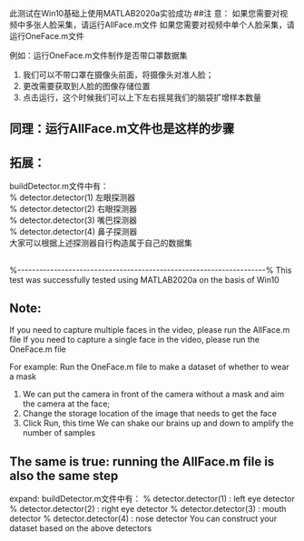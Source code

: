 此测试在Win10基础上使用MATLAB2020a实验成功
##注 意：
如果您需要对视频中多张人脸采集，请运行AllFace.m文件
如果您需要对视频中单个人脸采集，请运行OneFace.m文件

例如：运行OneFace.m文件制作是否带口罩数据集
1. 我们可以不带口罩在摄像头前面，将摄像头对准人脸；
2. 更改需要获取到人脸的图像存储位置
3. 点击运行，这个时候我们可以上下左右摇晃我们的脑袋扩增样本数量

## 同理：运行AllFace.m文件也是这样的步骤

## 拓展：
buildDetector.m文件中有：\
% detector.detector(1) 左眼探测器\
% detector.detector(2) 右眼探测器\
% detector.detector(3) 嘴巴探测器\
% detector.detector(4) 鼻子探测器\
大家可以根据上述探测器自行构造属于自己的数据集
##
%--------------------------------------------------------------------%
This test was successfully tested using MATLAB2020a on the basis of Win10
## Note: 
If you need to capture multiple faces in the video, please run the AllFace.m file 
If you need to capture a single face in the video, please run the OneFace.m file

For example: Run the OneFace.m file to make a dataset of whether to wear a mask 

1. We can put the camera in front of the camera without a mask and aim the camera at the face; 
2. Change the storage location of the image that needs to get the face 
3. Click Run, this time  We can shake our brains up and down to amplify the number of samples

## The same is true: running the AllFace.m file is also the same step
expand:
buildDetector.m文件中有：
% detector.detector(1) : left eye detector
% detector.detector(2) : right eye detector
% detector.detector(3) : mouth detector
% detector.detector(4) : nose detector
You can construct your  dataset based on the above detectors

